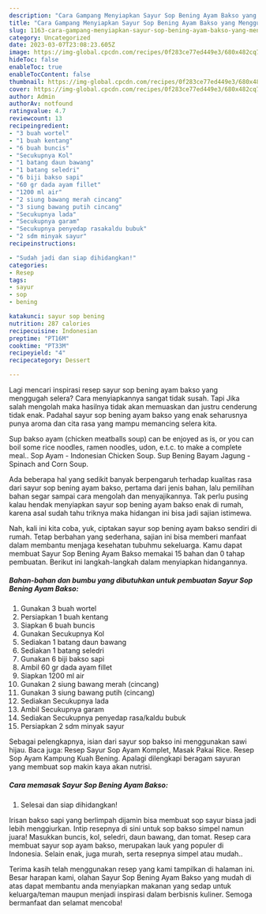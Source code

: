 ```yaml
---
description: "Cara Gampang Menyiapkan Sayur Sop Bening Ayam Bakso yang Menggugah Selera, Buat Buka Puasa Bikin Ngiler"
title: "Cara Gampang Menyiapkan Sayur Sop Bening Ayam Bakso yang Menggugah Selera, Buat Buka Puasa Bikin Ngiler"
slug: 1163-cara-gampang-menyiapkan-sayur-sop-bening-ayam-bakso-yang-menggugah-selera-buat-buka-puasa-bikin-ngiler
category: Uncategorized
date: 2023-03-07T23:08:23.605Z
image: https://img-global.cpcdn.com/recipes/0f283ce77ed449e3/680x482cq70/sayur-sop-bening-ayam-bakso-foto-resep-utama.jpg
hideToc: false
enableToc: true
enableTocContent: false
thumbnail: https://img-global.cpcdn.com/recipes/0f283ce77ed449e3/680x482cq70/sayur-sop-bening-ayam-bakso-foto-resep-utama.jpg
cover: https://img-global.cpcdn.com/recipes/0f283ce77ed449e3/680x482cq70/sayur-sop-bening-ayam-bakso-foto-resep-utama.jpg
author: Admin
authorAv: notfound
ratingvalue: 4.7
reviewcount: 13
recipeingredient:
- "3 buah wortel"
- "1 buah kentang"
- "6 buah buncis"
- "Secukupnya Kol"
- "1 batang daun bawang"
- "1 batang seledri"
- "6 biji bakso sapi"
- "60 gr dada ayam fillet"
- "1200 ml air"
- "2 siung bawang merah cincang"
- "3 siung bawang putih cincang"
- "Secukupnya lada"
- "Secukupnya garam"
- "Secukupnya penyedap rasakaldu bubuk"
- "2 sdm minyak sayur"
recipeinstructions:

- "Sudah jadi dan siap dihidangkan!"
categories:
- Resep
tags:
- sayur
- sop
- bening

katakunci: sayur sop bening 
nutrition: 287 calories
recipecuisine: Indonesian
preptime: "PT16M"
cooktime: "PT33M"
recipeyield: "4"
recipecategory: Dessert

---
```



Lagi mencari inspirasi resep sayur sop bening ayam bakso yang menggugah selera? Cara menyiapkannya sangat tidak susah. Tapi Jika salah mengolah maka hasilnya tidak akan memuaskan dan justru cenderung tidak enak. Padahal sayur sop bening ayam bakso yang enak seharusnya punya aroma dan cita rasa yang mampu memancing selera kita.


Sup bakso ayam (chicken meatballs soup) can be enjoyed as is, or you can boil some rice noodles, ramen noodles, udon, e.t.c. to make a complete meal.. Sop Ayam - Indonesian Chicken Soup. Sup Bening Bayam Jagung - Spinach and Corn Soup.

Ada beberapa hal yang sedikit banyak berpengaruh terhadap kualitas rasa dari sayur sop bening ayam bakso, pertama dari jenis bahan, lalu pemilihan bahan segar sampai cara mengolah dan menyajikannya. Tak perlu pusing kalau hendak menyiapkan sayur sop bening ayam bakso enak di rumah, karena asal sudah tahu triknya maka hidangan ini bisa jadi sajian istimewa.


Nah, kali ini kita coba, yuk, ciptakan sayur sop bening ayam bakso sendiri di rumah. Tetap berbahan yang sederhana, sajian ini bisa memberi manfaat dalam membantu menjaga kesehatan tubuhmu sekeluarga. Kamu dapat membuat Sayur Sop Bening Ayam Bakso memakai 15 bahan dan 0 tahap pembuatan. Berikut ini langkah-langkah dalam menyiapkan hidangannya.

<!--inarticleads1-->

##### Bahan-bahan dan bumbu yang dibutuhkan untuk pembuatan Sayur Sop Bening Ayam Bakso:

1. Gunakan 3 buah wortel
1. Persiapkan 1 buah kentang
1. Siapkan 6 buah buncis
1. Gunakan Secukupnya Kol
1. Sediakan 1 batang daun bawang
1. Sediakan 1 batang seledri
1. Gunakan 6 biji bakso sapi
1. Ambil 60 gr dada ayam fillet
1. Siapkan 1200 ml air
1. Gunakan 2 siung bawang merah (cincang)
1. Gunakan 3 siung bawang putih (cincang)
1. Sediakan Secukupnya lada
1. Ambil Secukupnya garam
1. Sediakan Secukupnya penyedap rasa/kaldu bubuk
1. Persiapkan 2 sdm minyak sayur


Sebagai pelengkapnya, isian dari sayur sop bakso ini menggunakan sawi hijau. Baca juga: Resep Sayur Sop Ayam Komplet, Masak Pakai Rice. Resep Sop Ayam Kampung Kuah Bening. Apalagi dilengkapi beragam sayuran yang membuat sop makin kaya akan nutrisi. 

<!--inarticleads2-->

##### Cara memasak Sayur Sop Bening Ayam Bakso:


1. Selesai dan siap dihidangkan!

Irisan bakso sapi yang berlimpah dijamin bisa membuat sop sayur biasa jadi lebih menggiurkan. Intip resepnya di sini untuk sop bakso simpel namun juara! Masukkan buncis, kol, seledri, daun bawang, dan tomat. Resep cara membuat sayur sop ayam bakso, merupakan lauk yang populer di Indonesia. Selain enak, juga murah, serta resepnya simpel atau mudah.. 

Terima kasih telah menggunakan resep yang kami tampilkan di halaman ini. Besar harapan kami, olahan Sayur Sop Bening Ayam Bakso yang mudah di atas dapat membantu anda menyiapkan makanan yang sedap untuk keluarga/teman maupun menjadi inspirasi dalam berbisnis kuliner. Semoga bermanfaat dan selamat mencoba!
